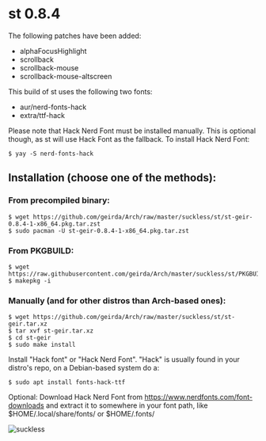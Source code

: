 # st 0.8.4

The following patches have been added:

* alphaFocusHighlight
* scrollback
* scrollback-mouse
* scrollback-mouse-altscreen

This build of st uses the following two fonts:

* aur/nerd-fonts-hack
* extra/ttf-hack

Please note that Hack Nerd Font must be installed manually. This is optional though, as st will use Hack Font as the fallback. To install Hack Nerd Font:

	$ yay -S nerd-fonts-hack

## Installation (choose one of the methods):

### From precompiled binary:

	$ wget https://github.com/geirda/Arch/raw/master/suckless/st/st-geir-0.8.4-1-x86_64.pkg.tar.zst
	$ sudo pacman -U st-geir-0.8.4-1-x86_64.pkg.tar.zst

### From PKGBUILD:

	$ wget https://raw.githubusercontent.com/geirda/Arch/master/suckless/st/PKGBUILD
	$ makepkg -i

### Manually (and for other distros than Arch-based ones):

	$ wget https://github.com/geirda/Arch/raw/master/suckless/st/st-geir.tar.xz
	$ tar xvf st-geir.tar.xz
	$ cd st-geir
	$ sudo make install

Install "Hack font" or "Hack Nerd Font". "Hack" is usually found in your distro's repo, on a Debian-based system do a:

	$ sudo apt install fonts-hack-ttf

Optional: Download Hack Nerd Font from https://www.nerdfonts.com/font-downloads and extract it to somewhere in your font path, like $HOME/.local/share/fonts/ or $HOME/.fonts/

![suckless](https://raw.githubusercontent.com/geirda/Arch/master/suckless/suckless.png)
